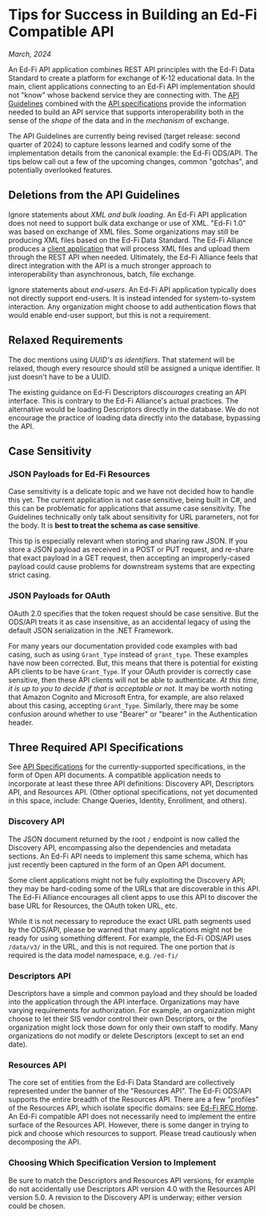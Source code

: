 # Tips for Success in Building an Ed-Fi Compatible API

_March, 2024_

An Ed-Fi API application combines REST API principles with the Ed-Fi Data
Standard to create a platform for exchange of K-12 educational data. In the
main, client applications connecting to an Ed-Fi API implementation should not
"know" whose backend service they are connecting with. The [API
Guidelines](./README.md) combined with the [API
specifications](../api-specifications/README.md) provide the information needed
to build an API service that supports interoperability both in the sense of the
_shape_ of the data and in the _mechanism_ of exchange.

The API Guidelines are currently being revised (target release: second quarter
of 2024) to capture lessons learned and codify some of the implementation
details from the canonical example: the Ed-Fi ODS/API. The tips below call out a
few of the upcoming changes, common "gotchas", and potentially overlooked
features.

## Deletions from the API Guidelines

Ignore statements about _XML and bulk loading_. An Ed-Fi API application does
not need to support bulk data exchange or use of XML. "Ed-Fi 1.0" was based on
exchange of XML files. Some organizations may still be producing XML files based
on the Ed-Fi Data Standard. The Ed-Fi Alliance produces a [client
application](https://techdocs.ed-fi.org/display/ODSAPIS3V71/Bulk+Load+Client+Utility)
that will process XML files and upload them through the REST API when needed.
Ultimately, the Ed-Fi Alliance feels that direct integration with the API is a
much stronger approach to interoperability than asynchronous, batch, file
exchange.

Ignore statements about _end-users_. An Ed-Fi API application typically does not
directly support end-users. It is instead intended for system-to-system
interaction. Any organization might choose to add authentication flows that
would enable end-user support, but this is not a requirement.

## Relaxed Requirements

The doc mentions using _UUID's as identifiers_. That statement will be relaxed,
though every resource should still be assigned a unique identifier. It just
doesn't have to be a UUID.

The existing guidance on Ed-Fi Descriptors _discourages_ creating an API
interface. This is contrary to the Ed-Fi Alliance's actual practices. The
alternative would be loading Descriptors directly in the database. We do not
encourage the practice of loading data directly into the database, bypassing the
API.

## Case Sensitivity

### JSON Payloads for Ed-Fi Resources

Case sensitivity is a delicate topic and we have not decided how to handle this
yet. The current application is not case sensitive, being built in C#, and this
can be problematic for applications that assume case sensitivity. The Guidelines
technically only talk about sensitivity for URL parameters, not for the body.
It is **best to treat the schema as case sensitive**.

This tip is especially relevant when storing and sharing raw JSON. If you store
a JSON payload as received in a POST or PUT request, and re-share that exact
payload in a GET request, then accepting an improperly-cased payload could cause
problems for downstream systems that are expecting strict casing.

### JSON Payloads for OAuth

OAuth 2.0 specifies that the token request should be case sensitive. But the
ODS/API treats it as case insensitive, as an accidental legacy of using the
default JSON serialization in the .NET Framework.

For many years our documentation provided code examples with bad casing, such as
using `Grant_Type` instead of `grant_type`. These examples have now been
corrected. But, this means that there is potential for existing API clients to
be have `Grant_Type`. If your OAuth provider is correctly case sensitive, then
these API clients will not be able to authenticate. _At this time, it is up to
you to decide if that is acceptable or not_. It may be worth noting that Amazon
Cognito and Microsoft Entra, for example, are also relaxed about this casing,
accepting `Grant_Type`. Similarly, there may be some confusion around whether to
use "Bearer" or "bearer" in the Authentication header.

## Three Required API Specifications

See [API Specifications](../api-specifications/) for the currently-supported
specifications, in the form of Open API documents. A compatible application
needs to incorporate at least these three API definitions: Discovery API,
Descriptors API, and Resources API. (Other optional specifications, not yet
documented in this space, include: Change Queries, Identity, Enrollment, and
others).

### Discovery API

The JSON document returned by the root `/` endpoint is now called the Discovery
API, encompassing also the dependencies and metadata sections. An Ed-Fi API
needs to implement this same schema, which has just recently been captured in
the form of an Open API document.

Some client applications might not be fully exploiting the Discovery API; they
may be hard-coding some of the URLs that are discoverable in this API. The Ed-Fi
Alliance encourages all client apps to use this API to discover the base URL for
Resources, the OAuth token URL, etc.

While it is not necessary to reproduce the exact URL path segments used by the
ODS/API, please be warned that many applications might not be ready for using
something different. For example, the Ed-Fi ODS/API uses `/data/v3/` in the URL,
and this is not required. The one portion that _is_ required is the data model
namespace, e.g. `/ed-fi/`

### Descriptors API

Descriptors have a simple and common payload and they should be loaded into the
application through the API interface. Organizations may have varying
requirements for authorization. For example, an organization might choose to let
their SIS vendor control their own Descriptors, or the organization might lock
those down for only their own staff to modify. Many organizations do not modify
or delete Descriptors (except to set an end date).

### Resources API

The core set of entities from the Ed-Fi Data Standard are collectively
represented under the banner of the "Resources API". The Ed-Fi ODS/API supports
the entire breadth of the Resources API. There are a few "profiles" of the
Resources API, which isolate specific domains: see [Ed-Fi RFC
Home](https://techdocs.ed-fi.org/display/EFDSRFC/Ed-Fi+RFC+Home). An Ed-Fi
compatible API does not necessarily need to implement the entire surface of the
Resources API. However, there is some danger in trying to pick and choose which
resources to support. Please tread cautiously when decomposing the API.

### Choosing Which Specification Version to Implement

Be sure to match the Descriptors and Resources API versions, for example do not
accidentally use Descriptors API version 4.0 with the Resources API version 5.0.
A revision to the Discovery API is underway; either version could be chosen.

